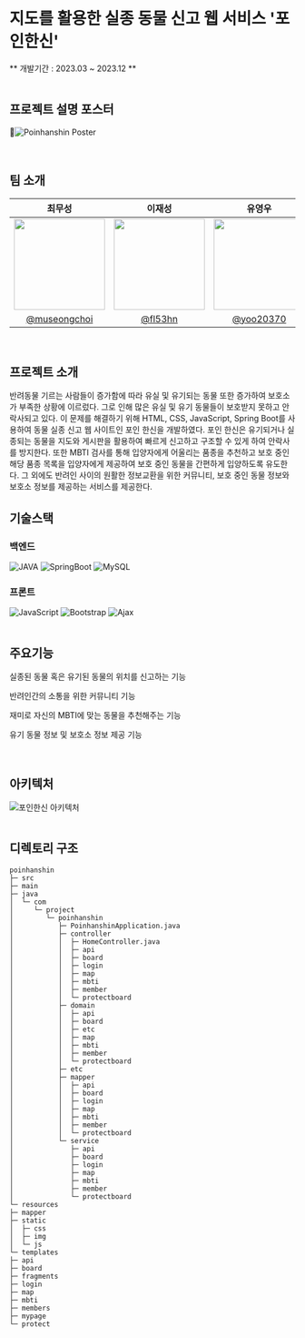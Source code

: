 # 지도를 활용한 실종 동물 신고 웹 서비스 '포인한신' 
** 개발기간 : 2023.03 ~ 2023.12 **
<br/>
<br/>

## 프로젝트 설명 포스터 

<img alt="Poinhanshin Poster" src="https://github.com/user-attachments/assets/af229c9d-7dd5-40e1-b4e6-7650a4cdd65d">

<br/>

## 팀 소개

|                           최무성                           |                             이재성                             |                           유영우                            |                           신종하                           |                           박재영                            |                           구민지                            |
| :--------------------------------------------------------: | :------------------------------------------------------------: | :---------------------------------------------------------: | :--------------------------------------------------------: | :---------------------------------------------------------: | :---------------------------------------------------------: |
| <img width="160px" src="https://github.com/museongchoi.png" /> | <img width="160px" src="https://github.com/fl53hn.png" /> | <img width="160px" src="https://github.com/yoo20370.png" /> | <img width="160px" src="https://github.com/jhShin1557.png" /> | <img width="160px" src="https://github.com/seeksome.png" /> | <img width="160px" src="https://github.com/user0830.png" /> |
|           [@museongchoi](https://github.com/museongchoi)           |         [@fl53hn](https://github.com/fl53hn)         |          [@yoo20370](https://github.com/yoo20370)           |           [@jhShin1557](https://github.com/jhShin1557)           |          [@seeksome](https://github.com/seeksome)           |          [@user0830](https://github.com/user0830)           |
<br/>

## 프로젝트 소개 
<div>
  반려동물 기르는 사람들이 증가함에 따라 유실 및 유기되는 동물 또한 증가하여 보호소가 부족한 상황에 이르렀다. 그로 인해 많은 유실 및 유기 동물들이 보호받지 못하고 안락사되고 있다. 이 문제를 해결하기 위해 HTML, CSS, JavaScript, Spring Boot를 사용하여 동물 실종 신고 웹 사이트인 포인 한신을 개발하였다. 포인 한신은 유기되거나 실종되는 동물을 지도와 게시판을 활용하여 빠르게 신고하고 구조할 수 있게 하여 안락사를 방지한다. 또한 MBTI 검사를 통해 입양자에게 어울리는 품종을 추천하고 보호 중인 해당 품종 목록을 입양자에게 제공하여 보호 중인 동물을 간편하게 입양하도록 유도한다. 그 외에도 반려인 사이의 원활한 정보교환을 위한 커뮤니티, 보호 중인 동물 정보와 보호소 정보를 제공하는 서비스를 제공한다. 
</div>

## 기술스택
### 백엔드
![JAVA](https://img.shields.io/badge/Java-ED8B00?style=for-the-badge&logo=Java&logoColor=white)
![SpringBoot](https://img.shields.io/badge/SpringBoot-6DB33F?style=for-the-badge&logo=SpringBoot&logoColor=white)
![MySQL](https://img.shields.io/badge/MySQL-4479A1?style=for-the-badge&logo=MySQL&logoColor=white)

### 프론트
![JavaScript](https://img.shields.io/badge/JavaScript-F7DF1E?style=for-the-badge&logo=JavaScript&logoColor=white)
![Bootstrap](https://img.shields.io/badge/Bootstrap-563D7C?style=for-the-badge&logo=Bootstrap&logoColor=white)
![Ajax](https://img.shields.io/badge/Ajax-5A29E4?style=for-the-badge&logo=Ajax&logoColor=white)
<br/>
<br/>

## 주요기능 
<p>실종된 동물 혹은 유기된 동물의 위치를 신고하는 기능 </p>
<p>반려인간의 소통을 위한 커뮤니티 기능</p>
<p></p>재미로 자신의 MBTI에 맞는 동물을 추천해주는 기능</p>
</p>유기 동물 정보 및 보호소 정보 제공 기능</p>
<br/>

## 아키텍처 
<img alt="포인한신 아키텍처" src="https://github.com/user-attachments/assets/35ae5fc6-645a-49ae-94e7-d8b65ad9260b"/>
<br/>
<br/>

## 디렉토리 구조 

```
poinhanshin
├─ src
├─ main
├─ java
│  └─ com
│     └─ project
│        └─ poinhanshin
│           ├─ PoinhanshinApplication.java
│           ├─ controller
│           │  ├─ HomeController.java
│           │  ├─ api
│           │  ├─ board
│           │  ├─ login
│           │  ├─ map
│           │  ├─ mbti
│           │  ├─ member
│           │  └─ protectboard
│           ├─ domain
│           │  ├─ api
│           │  ├─ board
│           │  ├─ etc
│           │  ├─ map
│           │  ├─ mbti
│           │  ├─ member
│           │  └─ protectboard
│           ├─ etc
│           ├─ mapper
│           │  ├─ api
│           │  ├─ board
│           │  ├─ login
│           │  ├─ map
│           │  ├─ mbti
│           │  ├─ member
│           │  └─ protectboard
│           └─ service
│              ├─ api
│              ├─ board
│              ├─ login
│              ├─ map
│              ├─ mbti
│              ├─ member
│              └─ protectboard
└─ resources
├─ mapper
├─ static
│  ├─ css
│  ├─ img
│  └─ js
└─ templates
├─ api
├─ board
├─ fragments
├─ login
├─ map
├─ mbti
├─ members
├─ mypage
└─ protect
```

<br/>
